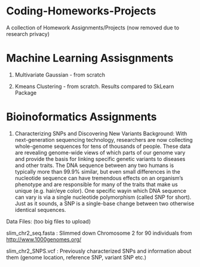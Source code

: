 # Coding-Homeworks-Projects

A collection of Homework Assignments/Projects (now removed due to research privacy) 

# Machine Learning Assisgnments 

1) Multivariate Gaussian - from scratch  

2) Kmeans Clustering - from scratch. Results compared to SkLearn Package



# Bioinoformatics Assignments  

1) Characterizing SNPs and Discovering New Variants 
Background:
With next-generation sequencing technology, researchers are now collecting whole-genome sequences for tens of thousands of people. These data are revealing genome-wide views of which parts of our genome vary and provide the basis for linking specific genetic variants to diseases and other traits. The DNA sequence between any two humans is typically more than 99.9% similar, but even small differences in the nucleotide sequence can have tremendous effects on an organism’s phenotype and are responsible for many of the traits that make us unique (e.g. hair/eye color). One specific wayin which DNA sequence can vary is via a single nucleotide polymorphism (called SNP for short). Just as it sounds, a SNP is a single-base change between two otherwise identical sequences.


Data Files: (too big files to upload) 

slim_chr2_seq.fasta : Slimmed down Chromosome 2 for 90 individuals from http://www.1000genomes.org/ 

slim_chr2_SNPS.vcf : Previously characterized SNPs and information about them (genome location, reference SNP, variant SNP etc.) 



